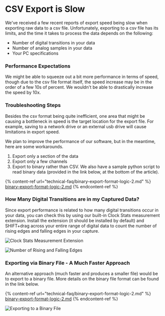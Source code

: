 # CSV Export is Slow

We've received a few recent reports of export speed being slow when exporting raw data to a csv file. Unfortunately, exporting to a csv file has its limits, and the time it takes to process the data depends on the following:

* Number of digital transitions in your data
* Number of analog samples in your data
* Your PC specifications

### Performance Expectations

We might be able to squeeze out a bit more performance in terms of speed, though due to the csv file format itself, the speed increase may be in the order of a few 10s of percent. We wouldn't be able to drastically increase the speed by 10x.

### Troubleshooting Steps

Besides the csv format being quite inefficient, one area that might be causing a bottleneck in speed is the target location for the export file. For example, saving to a network drive or an external usb drive will cause limitations in export speed.

We plan to improve the performance of our software, but in the meantime, here are some workarounds.‌

1. Export only a section of the data
2. Export only a few channels
3. Export to binary rather than CSV. We also have a sample python script to read binary data (provided in the link below, at the bottom of the article).

{% content-ref url="technical-faq/binary-export-format-logic-2.md" %}
[binary-export-format-logic-2.md](technical-faq/binary-export-format-logic-2.md)
{% endcontent-ref %}

### How Many Digital Transitions are in my Captured Data? <a href="#how-many-digital-transitions-are-in-my-captured-data" id="how-many-digital-transitions-are-in-my-captured-data"></a>

Since export performance is related to how many digital transitions occur in your data, you can check this by using our built-in Clock Stats measurement extension. Install the extension (it should be installed by default) and SHIFT+drag across your entire range of digital data to count the number of rising edges and falling edges in your capture.

![Clock Stats Measurement Extension](https://gblobscdn.gitbook.com/assets%2F-LIrtSD7SNp69UxQ-5QC%2F-MNkFPRovszTX-SisIYi%2F-MNkJYGZdC5UE1aZpcSN%2FScreen%20Shot%202020-12-04%20at%206.31.57%20PM.png?alt=media\&token=82a21dbf-b206-4cc6-b4af-0d841a823139)

![Number of Rising and Falling Edges](https://gblobscdn.gitbook.com/assets%2F-LIrtSD7SNp69UxQ-5QC%2F-MNkFPRovszTX-SisIYi%2F-MNkJbFPGhbft0Qgzj9_%2FScreen%20Shot%202020-12-04%20at%206.31.42%20PM.png?alt=media\&token=bd3e3dfe-5b4e-40c7-88e7-923c6e767e9d)

### Exporting via Binary File - A Much Faster Approach

An alternative approach (much faster and produces a smaller file) would be to export to a binary file. More details on the binary file format can be found in the link below.

{% content-ref url="technical-faq/binary-export-format-logic-2.md" %}
[binary-export-format-logic-2.md](technical-faq/binary-export-format-logic-2.md)
{% endcontent-ref %}

![Exporting to a Binary File](<../.gitbook/assets/Screen Shot 2021-04-12 at 6.30.44 PM.png>)
